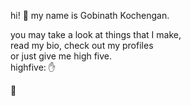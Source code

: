 hi! 👋
my name is Gobinath Kochengan. <br>

you may take a look at things that I make, <br>
read my bio, check out my profiles  <br>
or just give me high five. <br>
highfive: ✋ <br>

🦋
